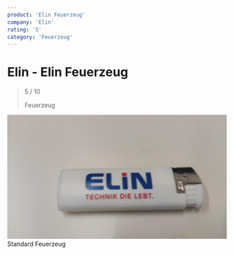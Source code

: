 ```yaml
---
product: 'Elin Feuerzeug'
company: 'Elin'
rating: '5'
category: 'Feuerzeug'
---
```


# Elin - Elin Feuerzeug
>
> 5 / 10
>
> Feuerzeug

![Elin Feuerzeug](./assets/elin-elin-feuerzeug-59bd8a9a-8977-452e-a306-54423eb3c2a8.jpg)
Standard Feuerzeug
